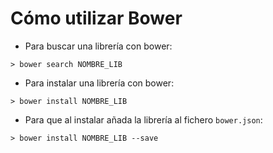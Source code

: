 # Cómo utilizar Bower

- Para buscar una librería con bower:

```
> bower search NOMBRE_LIB
```

- Para instalar una librería con bower:

```
> bower install NOMBRE_LIB
```

- Para que al instalar añada la librería al fichero `bower.json`:

```
> bower install NOMBRE_LIB --save
```
